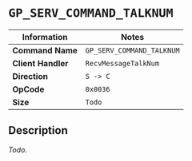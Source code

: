 # `GP_SERV_COMMAND_TALKNUM`

| Information               | Notes |
|---                        |---    |
| **Command Name**          | `GP_SERV_COMMAND_TALKNUM` |
| **Client Handler**        | `RecvMessageTalkNum` |
| **Direction**             | `S -> C` |
| **OpCode**                | `0x0036` |
| **Size**                  | `Todo` |

## Description

_Todo._
